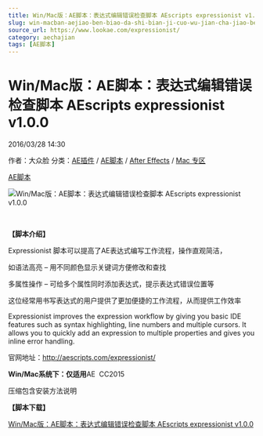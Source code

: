 ```yaml
---
title: Win/Mac版：AE脚本：表达式编辑错误检查脚本 AEscripts expressionist v1.0.0
slug: win-macban-aejiao-ben-biao-da-shi-bian-ji-cuo-wu-jian-cha-jiao-ben-aescripts-expressionist-v1-0-0
source_url: https://www.lookae.com/expressionist/
category: aechajian
tags: [AE脚本]
---
```

# Win/Mac版：AE脚本：表达式编辑错误检查脚本 AEscripts expressionist v1.0.0

2016/03/28 14:30

作者：大众脸
分类：[AE插件](https://www.lookae.com/after-effects/aechajian/) / [AE脚本](https://www.lookae.com/after-effects/aescripts/) / [After Effects](https://www.lookae.com/after-effects/) / [Mac 专区](https://www.lookae.com/mac-osx/)

[AE脚本](https://www.lookae.com/tag/ae%e8%84%9a%e6%9c%ac/)

![Win/Mac版：AE脚本：表达式编辑错误检查脚本 AEscripts expressionist v1.0.0](https://www.lookae.com/wp-content/uploads/2018/04/Expressionist-155.jpg "Win/Mac版：AE脚本：表达式编辑错误检查脚本 AEscripts expressionist v1.0.0-LookAE.com")

[﻿](https://cloud.video.taobao.com//play/u/705956171/p/1/e/6/t/1/36377094.mp4)

**【脚本介绍】**

Expressionist 脚本可以提高了AE表达式编写工作流程，操作直观简洁，

如语法高亮 – 用不同颜色显示关键词方便修改和查找

多属性操作 – 可给多个属性同时添加表达式，提示表达式错误位置等

这位经常用书写表达式的用户提供了更加便捷的工作流程，从而提供工作效率

Expressionist improves the expression workflow by giving you basic IDE features such as syntax highlighting, line numbers and multiple cursors. It allows you to quickly add an expression to multiple properties and gives you inline error handling.

官网地址：http://aescripts.com/expressionist/

**Win/Mac系统下：仅适用**AE  CC2015

压缩包含安装方法说明

**【脚本下载】**

[Win/Mac版：AE脚本：表达式编辑错误检查脚本 AEscripts expressionist v1.0.0](http://lookae.ctfile.com/fs/CZ0146920843)
